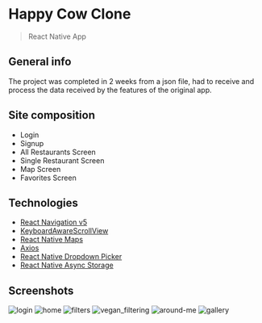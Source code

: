# Happy Cow Clone

> React Native App

## General info

The project was completed in 2 weeks from a json file, had to receive and process the data received by the features of the original app.

## Site composition

- Login
- Signup
- All Restaurants Screen
- Single Restaurant Screen
- Map Screen
- Favorites Screen

## Technologies

- [React Navigation v5](https://reactnavigation.org/)
- [KeyboardAwareScrollView](https://github.com/APSL/react-native-keyboard-aware-scroll-view)
- [React Native Maps](https://github.com/react-native-maps/react-native-maps)
- [Axios](https://github.com/axios/axios)
- [React Native Dropdown Picker](https://hossein-zare.github.io/react-native-dropdown-picker-website/)
- [React Native Async Storage](https://react-native-async-storage.github.io/async-storage/)

## Screenshots
![login](https://res.cloudinary.com/dkigh7ogm/image/upload/c_thumb,w_200,g_face/v1623938637/happy-cow/login.png)
![home](https://res.cloudinary.com/dkigh7ogm/image/upload/c_thumb,w_200,g_face/v1623938643/happy-cow/home.png)
![filters](https://res.cloudinary.com/dkigh7ogm/image/upload/c_thumb,w_200,g_face/v1623938639/happy-cow/filters.png)
![vegan_filtering](https://res.cloudinary.com/dkigh7ogm/image/upload/c_thumb,w_200,g_face/v1623938644/happy-cow/vegan_filtering.png)
![around-me](https://res.cloudinary.com/dkigh7ogm/image/upload/c_thumb,w_200,g_face/v1623938645/happy-cow/around-me.png)
![gallery](https://res.cloudinary.com/dkigh7ogm/image/upload/c_thumb,w_200,g_face/v1623938649/happy-cow/gallery.png)

